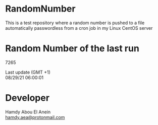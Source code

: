 # RandomNumber    
This is a test repository where a random number is pushed to a file automatically passwordless from a cron job in my Linux CentOS server    
# Random Number of the last run   
7265
      
Last update (GMT +1)    
08/29/21 06:00:01
# Developer    
Hamdy Abou El Anein   
hamdy.aea@protonmail.com
